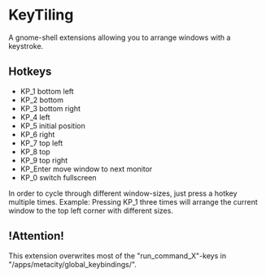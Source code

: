 KeyTiling
=========

A gnome-shell extensions allowing you to arrange windows with a keystroke.

Hotkeys
-------
* <Control><Alt>KP_1		bottom left
* <Control><Alt>KP_2		bottom
* <Control><Alt>KP_3		bottom right
* <Control><Alt>KP_4		left
* <Control><Alt>KP_5		initial position
* <Control><Alt>KP_6		right
* <Control><Alt>KP_7		top left
* <Control><Alt>KP_8		top
* <Control><Alt>KP_9		top right
* <Control><Alt>KP_Enter	move window to next monitor
* <Control><Alt>KP_0		switch fullscreen

In order to cycle through different window-sizes, just press a hotkey multiple times. 
Example: Pressing <Control><Alt>KP_1 three times will arrange the current window
to the top left corner with different sizes.

!Attention!
----------
This extension overwrites most of the "run_command_X"-keys in "/apps/metacity/global_keybindings/".

